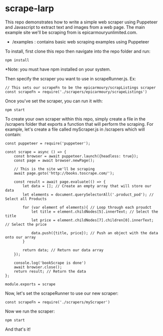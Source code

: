 # scrape-larp

This repo demonstrates how to write a simple web scraper using Puppeteer and Javascript to extract text and images from a web page. The main example site we'll be scraping from is epicarmouryunlimited.com.

- /examples : contains basic web scraping examples using Puppeteer

To install, first clone this repo then navigate into the repo folder and run:

```
npm install
```
*Note: you must have npm installed on your system.

Then specify the scraper you want to use in scrapeRunner.js. Ex:

```
// This sets our scrapeFn to be the epicarmoury/scrapListings scraper
const scrapeFn = require('./scrapers/epicarmoury/scrapeListings') 
```
Once you've set the scraper, you can run it with:
```
npm start
```

To create your own scraper within this repo, simply create a file in the /scrapers folder that exports a function that will perform the scraping. For example, let's create a file called myScraper.js in /scrapers which will contain:
```
const puppeteer = require('puppeteer');

const scrape = async () => {
    const browser = await puppeteer.launch({headless: true});
    const page = await browser.newPage();
    
    // This is the site we'll be scraping
    await page.goto('http://books.toscrape.com/');

    const result = await page.evaluate(() => {
        let data = []; // Create an empty array that will store our data
        let elements = document.querySelectorAll('.product_pod'); // Select all Products

        for (var element of elements){ // Loop through each proudct
            let title = element.childNodes[5].innerText; // Select the title
            let price = element.childNodes[7].children[0].innerText; // Select the price

            data.push({title, price}); // Push an object with the data onto our array
        }

        return data; // Return our data array
    });

    console.log('bookScrape is done')
    await browser.close();
    return result; // Return the data
};

module.exports = scrape
```
Now, let's set the scrapeRunner to use our new scraper:
```
const scrapeFn = require('./scrapers/myScraper')
```
Now we run the scraper:
```
npm start
```
And that's it!
